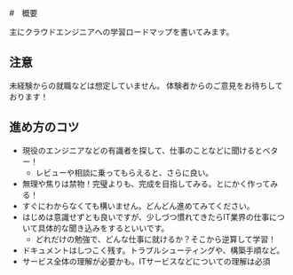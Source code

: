 #　概要

主にクラウドエンジニアへの学習ロードマップを書いてみます。

## 注意

未経験からの就職などは想定していません。
体験者からのご意見をお待ちしております！

## 進め方のコツ

- 現役のエンジニアなどの有識者を探して、仕事のことなどに聞けるとベター！
  - レビューや相談に乗ってもらえると、さらに良い。
- 無理や焦りは禁物！完璧よりも、完成を目指してみる。とにかく作ってみる！
- すぐにわからなくても構いません。どんどん進めてみてください。
- はじめは意識せずとも良いですが、少しづつ慣れてきたらIT業界の仕事について具体的な聞き込みをするといいです。
  - どれだけの勉強で、どんな仕事に就けるか？そこから逆算して学習！
- ドキュメントはしつこく残す。トラブルシューティングや、構築手順など。
- サービス全体の理解が必要かも。ITサービスなどについての理解は必須
